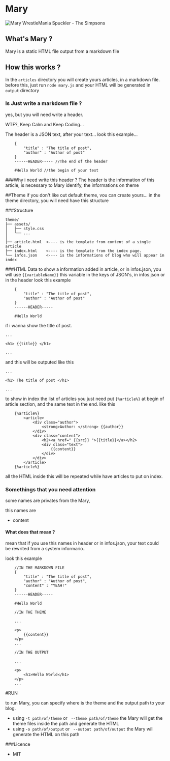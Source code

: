 # Mary

![Mary WrestleMania Spuckler - The Simpsons](http://vignette4.wikia.nocookie.net/simpsons/images/7/72/Mary_Spuckler_%28Official_Image%29.PNG/revision/latest/scale-to-width-down/180?cb=20120716233247 "Mary WrestleMania Spuckler - The Simpsons")

## What's Mary ?
Mary is a static HTML file output from a markdown file

## How this works ?
In the ```articles``` directory you will create yours articles, in a markdown file.
before this, just run ```node mary.js``` and your HTML will be generated in ```output``` directory

### Is Just write a markdown file ?
yes, but you will need write a header.

WTF?, Keep Calm and Keep Coding...

The header is a JSON text, after your text...
look this example...

```
	{
		"title" : "The title of post",
		"author" : "Author of post"
	}
	------HEADER----- //The end of the header

	#Hello World //the begin of your text

```
###Why i need write this header ?
The header is the information of this article, is necessary to Mary identify, the informations on theme

##Theme
if you don't like out default theme, vou can create yours...
in the theme directory, you will need have this structure

###Structure
```
theme/
├── assets/
│   ├── style.css
│   └── ...
│
├── article.html  <---- is the template from content of a single article
├── index.html    <---- is the template from the index page.
└── infos.json    <---- is the informations of blog who will appear in index
```

###HTML Data
to show a information added in article, or in infos.json, you will use
``` {{variableName}} ```
this variable in the keys of JSON's, in infos.json or in the header
look this example

```
	{
		"title" : "The title of post",
		"author" : "Author of post"
	}
	------HEADER-----

	#Hello World

```
if i wanna show the title of post.

```
...

<h1> {{title}} </h1>

...

```

and this will be outputed like this

```
...

<h1> The title of post </h1>

...

```

to show in index the list of articles you just need put
``` {%article%} ``` at begin of article section, and the same text in the end.
like this

```
	{%article%}
	    <article>
	        <div class="author">
	            <strong>Author: </strong> {{author}}
	        </div>
	        <div class="content">
	            <h2><a href=" {{src}} ">{{title}}</a></h2>
	            <div class="text">
	                {{content}}
	            </div>
	        </div>
	    </article>
	{%article%}

```

all the HTML inside this will be repeated while have articles to put on index.

### Somethings that you need attention
some names are privates from the Mary,

this names are
- content

#### What does that mean ?
mean that if you use this names in header or in infos.json, your text could be rewrited from a system informario..

look this example

```
	//IN THE MARKDOWN FILE
	{
		"title" : "The title of post",
		"author" : "Author of post",
		"content" : "YEAH!"
	}
	------HEADER-----

	#Hello World

```

```
	//IN THE THEME
	
	...

	<p>
		{{content}}
	</p>
	...

```

```
	//IN THE OUTPUT
	
	...

	<p>
		<h1>Hello World</h1>
	</p>
	...

```

#RUN

to run Mary, you can specify where is the theme and the output path to your blog.
* using ``` -t path/of/theme ``` or ``` --theme path/of/theme``` the Mary will get the theme files inside the path and generate the HTML
* using ``` -o path/of/output ``` or ``` --output path/of/output``` the Mary will generate the HTML on this path

###Licence
* MIT